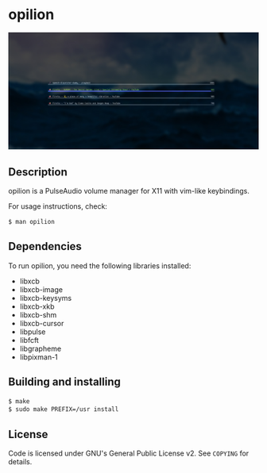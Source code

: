 # opilion

![opilion running on i3](extra/screenshot.jpg)

## Description

opilion is a PulseAudio volume manager for X11 with vim-like keybindings.  

For usage instructions, check:

```sh
$ man opilion
```

## Dependencies

To run opilion, you need the following libraries installed:

- libxcb
- libxcb-image
- libxcb-keysyms
- libxcb-xkb
- libxcb-shm
- libxcb-cursor
- libpulse
- libfcft
- libgrapheme
- libpixman-1

## Building and installing

```sh
$ make
$ sudo make PREFIX=/usr install
```

## License

Code is licensed under GNU's General Public License v2. See `COPYING` for details.
